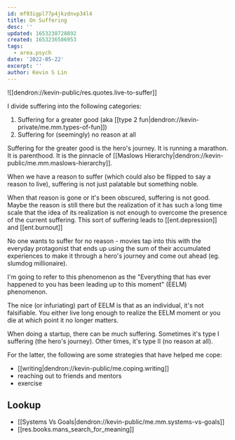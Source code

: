 ```yaml
---
id: mf93igpl77p4jkzdnvp34l4
title: On Suffering
desc: ''
updated: 1653238728892
created: 1653236586953
tags:
  - area.psych
date: '2022-05-22'
excerpt: ''
author: Kevin S Lin
---
```


![[dendron://kevin-public/res.quotes.live-to-suffer]]

I divide suffering into the following categories:

1. Suffering for a greater good (aka [[type 2 fun|dendron://kevin-private/me.mm.types-of-fun]]) 
1. Suffering for (seemingly) no reason at all

Suffering for the greater good is the hero's journey. It is running a marathon. It is parenthood. It is the pinnacle of [[Maslows Hierarchy|dendron://kevin-public/me.mm.maslows-hierarchy]]. 

When we have a reason to suffer (which could also be flipped to say a reason to live), suffering is not just palatable but something noble.

When that reason is gone or it's been obscured, suffering is not good. Maybe the reason is still there but the realization of it has such a long time scale that the idea of its realization is not enough to overcome the presence of the current suffering. This sort of suffering leads to [[ent.depression]] and [[ent.burnout]]

No one wants to suffer for no reason - movies tap into this with the everyday protagonist that ends up using the sum of their accumulated experiences to make it through a hero's journey and come out ahead (eg. slumdog millionaire).

I'm going to refer to this phenomenon as the "Everything that has ever happened to you has been leading up to this moment" (EELM) phenomenon. 

The nice (or infuriating) part of EELM  is that as an individual, it's not falsifiable. You either live long enough to realize the EELM moment or you die at which point it no longer matters. 

When doing a startup, there can be much suffering. Sometimes it's type I suffering (the hero's journey). Other times, it's type II (no reason at all).

For the latter, the following are some strategies that have helped me cope:
- [[writing|dendron://kevin-public/me.coping.writing]] 
- reaching out to friends and mentors
- exercise 

## Lookup
- [[Systems Vs Goals|dendron://kevin-public/me.mm.systems-vs-goals]]
- [[res.books.mans_search_for_meaning]]
